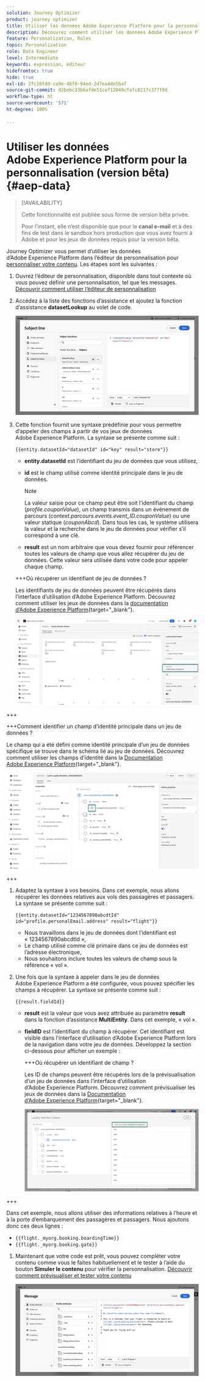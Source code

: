 ```yaml
---
solution: Journey Optimizer
product: journey optimizer
title: Utiliser les données Adobe Experience Platform pour la personnalisation (version bêta)
description: Découvrez comment utiliser les données Adobe Experience Platform pour la personnalisation.
feature: Personalization, Rules
topic: Personalization
role: Data Engineer
level: Intermediate
keywords: expression, éditeur
hidefromtoc: true
hide: true
exl-id: 2fc10fdd-ca9e-46f0-94ed-2d7ea4de5baf
source-git-commit: d2bebc33b6afde51cef12049cfafc8217c377f9d
workflow-type: ht
source-wordcount: '571'
ht-degree: 100%

---
```


# Utiliser les données Adobe Experience Platform pour la personnalisation (version bêta) {#aep-data}

>[!AVAILABILITY]
>
>Cette fonctionnalité est publiée sous forme de version bêta privée.
>
>Pour l’instant, elle n’est disponible que pour le **canal e-mail** et à des fins de test dans le sandbox hors production que vous avez fourni à Adobe et pour les jeux de données requis pour la version bêta.

Journey Optimizer vous permet d’utiliser les données d’Adobe Experience Platform dans l’éditeur de personnalisation pour [personnaliser votre contenu](../personalization/personalize.md). Les étapes sont les suivantes :

1. Ouvrez l’éditeur de personnalisation, disponible dans tout contexte où vous pouvez définir une personnalisation, tel que les messages. [Découvrir comment utiliser l’éditeur de personnalisation](../personalization/personalization-build-expressions.md)

1. Accédez à la liste des fonctions d’assistance et ajoutez la fonction d’assistance **datasetLookup** au volet de code.

   ![](assets/aep-data-helper.png)

1. Cette fonction fournit une syntaxe prédéfinie pour vous permettre d’appeler des champs à partir de vos jeux de données Adobe Experience Platform. La syntaxe se présente comme suit :

   ```
   {{entity.datasetId="datasetId" id="key" result="store"}}
   ```

   * **entity.datasetId** est l’identifiant du jeu de données que vous utilisez,
   * **id** est le champ utilisé comme identité principale dans le jeu de données.

     >[!NOTE]
     >
     >La valeur saisie pour ce champ peut être soit l’identifiant du champ (*profile.couponValue*), un champ transmis dans un événement de parcours (*context.parcours.events.event_ID.couponValue*) ou une valeur statique (*couponAbcd*). Dans tous les cas, le système utilisera la valeur et la recherche dans le jeu de données pour vérifier s’il correspond à une clé.

   * **result** est un nom arbitraire que vous devez fournir pour référencer toutes les valeurs de champ que vous allez récupérer du jeu de données. Cette valeur sera utilisée dans votre code pour appeler chaque champ.

   +++Où récupérer un identifiant de jeu de données ?

   Les identifiants de jeu de données peuvent être récupérés dans l’interface d’utilisation d’Adobe Experience Platform. Découvrez comment utiliser les jeux de données dans la [documentation d’Adobe Experience Platform](https://experienceleague.adobe.com/fr/docs/experience-platform/catalog/datasets/user-guide#view-datasets){target="_blank"}.

   ![](assets/aep-data-dataset.png)

+++

   +++Comment identifier un champ d’identité principale dans un jeu de données ?

   Le champ qui a été défini comme identité principale d’un jeu de données spécifique se trouve dans le schéma lié au jeu de données. Découvrez comment utiliser les champs d’identité dans la [Documentation Adobe Experience Platform](https://experienceleague.adobe.com/fr/docs/experience-platform/xdm/ui/fields/identity){target="_blank"}.

   ![](assets/aep-data-identity.png)

+++

1. Adaptez la syntaxe à vos besoins. Dans cet exemple, nous allons récupérer les données relatives aux vols des passagères et passagers. La syntaxe se présente comme suit :

   ```
   {{entity.datasetId="1234567890abcdtId" id="profile.personalEmail.address" result="flight"}}
   ```

   * Nous travaillons dans le jeu de données dont l’identifiant est « 1234567890abcdtId »,
   * Le champ utilisé comme clé primaire dans ce jeu de données est l’adresse électronique,
   * Nous souhaitons inclure toutes les valeurs de champ sous la référence « vol ».

1. Une fois que la syntaxe à appeler dans le jeu de données Adobe Experience Platform a été configurée, vous pouvez spécifier les champs à récupérer. La syntaxe se présente comme suit :

   ```
   {{result.fieldId}}
   ```

   * **result** est la valeur que vous avez attribuée au paramètre **result** dans la fonction d’assistance **MultiEntity**. Dans cet exemple, « vol ».
   * **fieldID** est l’identifiant du champ à récupérer. Cet identifiant est visible dans l’interface d’utilisation d’Adobe Experience Platform lors de la navigation dans votre jeu de données. Développez la section ci-dessous pour afficher un exemple :

     +++Où récupérer un identifiant de champ ?

     Les ID de champs peuvent être récupérés lors de la prévisualisation d’un jeu de données dans l’interface d’utilisation d’Adobe Experience Platform. Découvrez comment prévisualiser les jeux de données dans la [Documentation d’Adobe Experience Platform](https://experienceleague.adobe.com/fr/docs/experience-platform/catalog/datasets/user-guide#preview){target="_blank"}.

     ![](assets/aep-data-field.png)

+++

   Dans cet exemple, nous allons utiliser des informations relatives à l’heure et à la porte d’embarquement des passagères et passagers. Nous ajoutons donc ces deux lignes :

   * `{{flight._myorg.booking.boardingTime}}`
   * `{{flight._myorg.booking.gate}}`

1. Maintenant que votre code est prêt, vous pouvez compléter votre contenu comme vous le faites habituellement et le tester à l’aide du bouton **Simuler le contenu** pour vérifier la personnalisation. [Découvrir comment prévisualiser et tester votre contenu](../content-management/preview-test.md)


   ![](assets/aep-data-sample.png)
